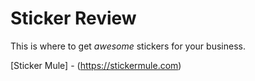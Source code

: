 # Sticker Review

This is where to get *awesome* stickers for your business.

[Sticker Mule] -  (https://stickermule.com)

